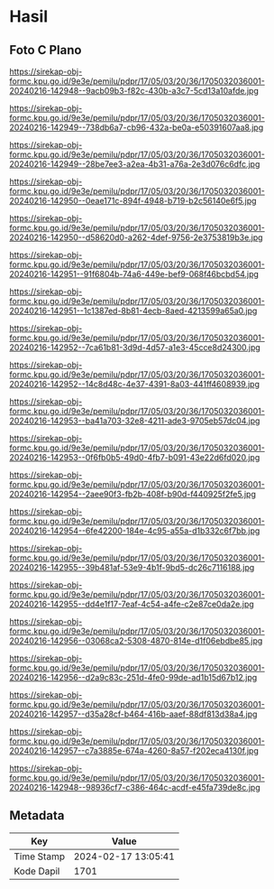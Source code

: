 # Hasil

## Foto C Plano

https://sirekap-obj-formc.kpu.go.id/9e3e/pemilu/pdpr/17/05/03/20/36/1705032036001-20240216-142948--9acb09b3-f82c-430b-a3c7-5cd13a10afde.jpg

https://sirekap-obj-formc.kpu.go.id/9e3e/pemilu/pdpr/17/05/03/20/36/1705032036001-20240216-142949--738db6a7-cb96-432a-be0a-e50391607aa8.jpg

https://sirekap-obj-formc.kpu.go.id/9e3e/pemilu/pdpr/17/05/03/20/36/1705032036001-20240216-142949--28be7ee3-a2ea-4b31-a76a-2e3d076c6dfc.jpg

https://sirekap-obj-formc.kpu.go.id/9e3e/pemilu/pdpr/17/05/03/20/36/1705032036001-20240216-142950--0eae171c-894f-4948-b719-b2c56140e6f5.jpg

https://sirekap-obj-formc.kpu.go.id/9e3e/pemilu/pdpr/17/05/03/20/36/1705032036001-20240216-142950--d58620d0-a262-4def-9756-2e3753819b3e.jpg

https://sirekap-obj-formc.kpu.go.id/9e3e/pemilu/pdpr/17/05/03/20/36/1705032036001-20240216-142951--91f6804b-74a6-449e-bef9-068f46bcbd54.jpg

https://sirekap-obj-formc.kpu.go.id/9e3e/pemilu/pdpr/17/05/03/20/36/1705032036001-20240216-142951--1c1387ed-8b81-4ecb-8aed-4213599a65a0.jpg

https://sirekap-obj-formc.kpu.go.id/9e3e/pemilu/pdpr/17/05/03/20/36/1705032036001-20240216-142952--7ca61b81-3d9d-4d57-a1e3-45cce8d24300.jpg

https://sirekap-obj-formc.kpu.go.id/9e3e/pemilu/pdpr/17/05/03/20/36/1705032036001-20240216-142952--14c8d48c-4e37-4391-8a03-441ff4608939.jpg

https://sirekap-obj-formc.kpu.go.id/9e3e/pemilu/pdpr/17/05/03/20/36/1705032036001-20240216-142953--ba41a703-32e8-4211-ade3-9705eb57dc04.jpg

https://sirekap-obj-formc.kpu.go.id/9e3e/pemilu/pdpr/17/05/03/20/36/1705032036001-20240216-142953--0f6fb0b5-49d0-4fb7-b091-43e22d6fd020.jpg

https://sirekap-obj-formc.kpu.go.id/9e3e/pemilu/pdpr/17/05/03/20/36/1705032036001-20240216-142954--2aee90f3-fb2b-408f-b90d-f440925f2fe5.jpg

https://sirekap-obj-formc.kpu.go.id/9e3e/pemilu/pdpr/17/05/03/20/36/1705032036001-20240216-142954--6fe42200-184e-4c95-a55a-d1b332c6f7bb.jpg

https://sirekap-obj-formc.kpu.go.id/9e3e/pemilu/pdpr/17/05/03/20/36/1705032036001-20240216-142955--39b481af-53e9-4b1f-9bd5-dc26c7116188.jpg

https://sirekap-obj-formc.kpu.go.id/9e3e/pemilu/pdpr/17/05/03/20/36/1705032036001-20240216-142955--dd4e1f17-7eaf-4c54-a4fe-c2e87ce0da2e.jpg

https://sirekap-obj-formc.kpu.go.id/9e3e/pemilu/pdpr/17/05/03/20/36/1705032036001-20240216-142956--03068ca2-5308-4870-814e-d1f06ebdbe85.jpg

https://sirekap-obj-formc.kpu.go.id/9e3e/pemilu/pdpr/17/05/03/20/36/1705032036001-20240216-142956--d2a9c83c-251d-4fe0-99de-ad1b15d67b12.jpg

https://sirekap-obj-formc.kpu.go.id/9e3e/pemilu/pdpr/17/05/03/20/36/1705032036001-20240216-142957--d35a28cf-b464-416b-aaef-88df813d38a4.jpg

https://sirekap-obj-formc.kpu.go.id/9e3e/pemilu/pdpr/17/05/03/20/36/1705032036001-20240216-142957--c7a3885e-674a-4260-8a57-f202eca4130f.jpg

https://sirekap-obj-formc.kpu.go.id/9e3e/pemilu/pdpr/17/05/03/20/36/1705032036001-20240216-142948--98936cf7-c386-464c-acdf-e45fa739de8c.jpg


## Metadata

| Key        | Value               |
| ---------- | ------------------- |
| Time Stamp | 2024-02-17 13:05:41 |
| Kode Dapil | 1701                |



